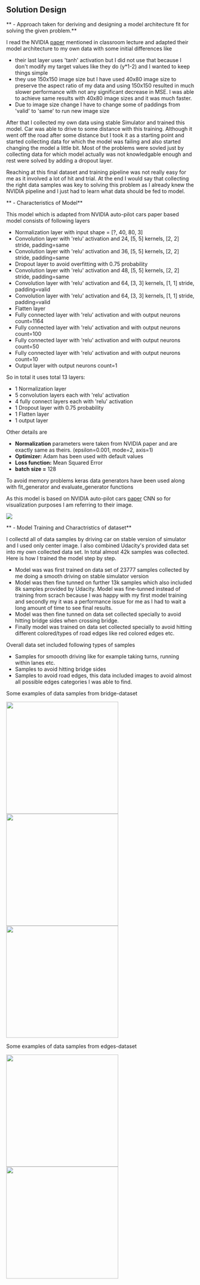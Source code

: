 
## Solution Design

** - Approach taken for deriving and designing a model architecture fit for solving the given problem.**

I read the NVIDIA <a href='http://images.nvidia.com/content/tegra/automotive/images/2016/solutions/pdf/end-to-end-dl-using-px.pdf'>paper</a> mentioned in classroom lecture and adapted their model architecture to my own data with some initial differences like 

- their last layer uses 'tanh' activation but I did not use that because I don't modify my target values like they do (y*1-2) and I wanted to keep things simple
- they use 150x150 image size but I have used 40x80 image size to preserve the aspect ratio of my data and using 150x150 resulted in much slower performance with not any significant decrease in MSE. I was able to achieve same results with 40x80 image sizes and it was much faster. 
- Due to image size change I have to change some of paddings from 'valid' to 'same' to run new image size 

After that I collected my own data using stable Simulator and trained this model. Car was able to drive to some distance with this training. Although it went off the road after some distance but I took it as a starting point and started collecting data for which the model was failing and also started changing the model a little bit. Most of the problems were sovled just by collecting data for which model actually was not knowledgable enough and rest were solved by adding a dropout layer. 

Reaching at this final dataset and training pipeline was not really easy for me as it involved a lot of hit and trial. At the end I would say that collecting the right data samples was key to solving this problem as I already knew the NVIDIA pipeline and I just had to learn what data should be fed to model. 

** - Characteristics of Model**

This model which is adapted from NVIDIA auto-pilot cars paper based model consists of following layers

- Normalization layer with input shape = [?, 40, 80, 3]
- Convolution layer with 'relu' activation and 24, [5, 5] kernels, [2, 2] stride, padding=same
- Convolution layer with 'relu' activation and 36, [5, 5] kernels, [2, 2] stride, padding=same
- Dropout layer to avoid overfitting with 0.75 probability
- Convolution layer with 'relu' activation and 48, [5, 5] kernels, [2, 2] stride, padding=same
- Convolution layer with 'relu' activation and 64, [3, 3] kernels, [1, 1] stride, padding=valid
- Convolution layer with 'relu' activation and 64, [3, 3] kernels, [1, 1] stride, padding=valid
- Flatten layer
- Fully connected layer with 'relu' activation and with output neurons count=1164
- Fully connected layer with 'relu' activation and with output neurons count=100
- Fully connected layer with 'relu' activation and with output neurons count=50
- Fully connected layer with 'relu' activation and with output neurons count=10
- Output layer with output neurons count=1

So in total it uses total 13 layers:

- 1 Normalization layer
- 5 convolution layers each with 'relu' activation
- 4 fully connect layers each with 'relu' activation
- 1 Dropout layer with 0.75 probability
- 1 Flatten layer
- 1 output layer

Other details are

- **Normalization** parameters were taken from NVIDIA paper and are exactly same as theirs. (epsilon=0.001, mode=2, axis=1)
- **Optimizer:** Adam has been used with default values
- **Loss function:** Mean Squared Error
- **batch size =** 128

To avoid memory problems keras data generators have been used along with fit_generator and evaluate_generator functions

As this model is based on NVIDIA auto-pilot cars <a href='http://images.nvidia.com/content/tegra/automotive/images/2016/solutions/pdf/end-to-end-dl-using-px.pdf'>paper</a> CNN so for visualization purposes I am referring to their image.

<img src='model-img.png'/>

** - Model Training and Charactristics of dataset**

I collectd all of data samples by driving car on stable version of simulator and I used only center image. I also combined Udacity's provided data set into my own collected data set. In total almost 42k samples was collected. Here is how I trained the model step by step.

- Model was was first trained on data set of 23777 samples collected by me doing a smooth driving on stable simulator version
- Model was then fine tunned on further 13k samples which also included 8k samples provided by Udacity. Model was fine-tunned instead of training from scrach because I was happy with my first model training and secondly my it was a performance issue for me as I had to wait a long amount of time to see final results.
- Model was then fine tunned on data set collected specially to avoid hitting bridge sides when crossing bridge.
- Finally model was trained on data set collected specially to avoid hitting different colored/types of road edges like red colored edges etc.

Overall data set included following types of samples

- Samples for smoooth driving like for example taking turns, running within lanes etc.
- Samples to avoid hitting bridge sides
- Samples to avoid road edges, this data included images to avoid almost all possible edges categories I was able to find.

Some examples of data samples from bridge-dataset

<img src='data-examples/bridge1.jpg' height=300 width=300/>

<img src='data-examples/bridge2.jpg' height=300 width=300/>

<img src='data-examples/bridge3.jpg' height=300 width=300/>

Some examples of data samples from edges-dataset

<img src='data-examples/edge1.jpg' height=300 width=300/>

<img src='data-examples/edge2.jpg' height=300 width=300/>


```python

```
